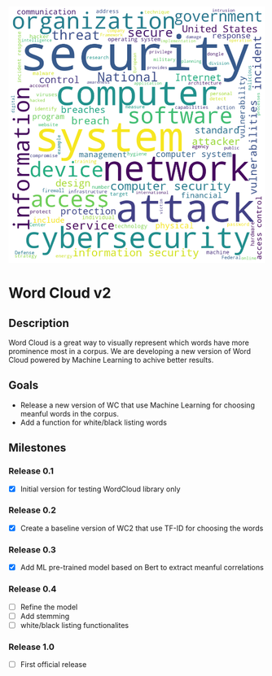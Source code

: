 <img class="aling:center" src="wordcloud_header.png" alt="word cloud image">

# Word Cloud v2

## Description
Word Cloud is a great way to visually represent which words have more prominence most in a corpus.
We are developing a new version of Word Cloud powered by Machine Learning to achive better results. 

## Goals
- Release a new version of WC that use Machine Learning for choosing meanful words in the corpus.
- Add a function for white/black listing words

## Milestones

### Release 0.1
- [X] Initial version for testing WordCloud library only

### Release 0.2
- [X] Create a baseline version of WC2 that use TF-ID for choosing the words

### Release 0.3
- [X] Add ML pre-trained model based on Bert to extract meanful correlations

### Release 0.4
- [ ] Refine the model
- [ ] Add stemming
- [ ] white/black listing functionalites

### Release 1.0
- [ ] First official release
